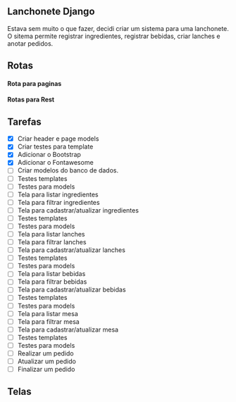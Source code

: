 ## Lanchonete Django
Estava sem muito o que fazer, decidi criar um sistema para uma lanchonete.  
O sitema permite registrar ingredientes, registrar bebidas, criar lanches e anotar pedidos.  

## Rotas
#### Rota para paginas
#### Rotas para Rest  

## Tarefas  
- [X] Criar header e page models  
- [X] Criar testes para template  
- [X] Adicionar o Bootstrap  
- [X] Adicionar o Fontawesome 
- [ ] Criar modelos do banco de dados.  
- [ ] Testes templates  
- [ ] Testes para models 
- [ ] Tela para listar ingredientes  
- [ ] Tela para filtrar ingredientes  
- [ ] Tela para cadastrar/atualizar ingredientes  
- [ ] Testes templates  
- [ ] Testes para models 
- [ ] Tela para listar lanches  
- [ ] Tela para filtrar lanches  
- [ ] Tela para cadastrar/atualizar lanches  
- [ ] Testes templates  
- [ ] Testes para models 
- [ ] Tela para listar bebidas  
- [ ] Tela para filtrar bebidas  
- [ ] Tela para cadastrar/atualizar bebidas  
- [ ] Testes templates  
- [ ] Testes para models 
- [ ] Tela para listar mesa  
- [ ] Tela para filtrar mesa  
- [ ] Tela para cadastrar/atualizar mesa  
- [ ] Testes templates  
- [ ] Testes para models 
- [ ] Realizar um pedido  
- [ ] Atualizar um pedido  
- [ ] Finalizar um pedido   

## Telas  
 
